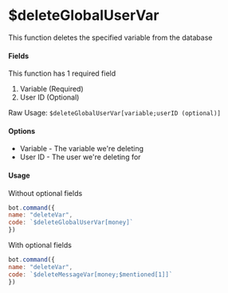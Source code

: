 # $deleteGlobalUserVar

This function deletes the specified variable from the database

#### Fields

This function has 1 required field

1. Variable (Required)
2. User ID (Optional)

Raw Usage: `$deleteGlobalUserVar[variable;userID (optional)]`

#### Options

* Variable - The variable we're deleting
* User ID - The user we're deleting for

#### Usage

Without optional fields

```javascript
bot.command({
name: "deleteVar",
code: `$deleteGlobalUserVar[money]`
})
```

With optional fields

```javascript
bot.command({
name: "deleteVar",
code: `$deleteMessageVar[money;$mentioned[1]]`
})
```

